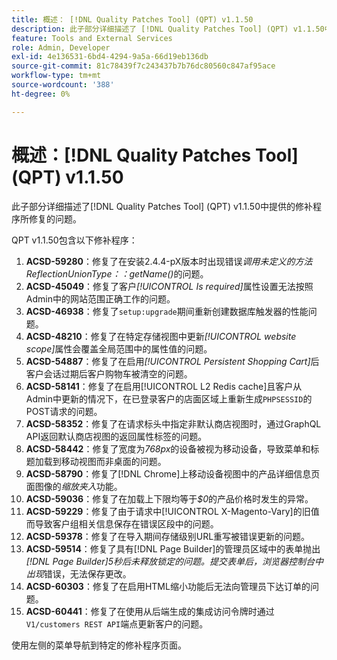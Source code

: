 ```yaml
---
title: 概述： [!DNL Quality Patches Tool] (QPT) v1.1.50
description: 此子部分详细描述了 [!DNL Quality Patches Tool] (QPT) v1.1.50中提供的修补程序所修复的问题。
feature: Tools and External Services
role: Admin, Developer
exl-id: 4e136531-6bd4-4294-9a5a-66d19eb136db
source-git-commit: 81c78439f7c243437b7b76dc80560c847af95ace
workflow-type: tm+mt
source-wordcount: '388'
ht-degree: 0%

---
```


# 概述：[!DNL Quality Patches Tool] (QPT) v1.1.50

此子部分详细描述了[!DNL Quality Patches Tool] (QPT) v1.1.50中提供的修补程序所修复的问题。

QPT v1.1.50包含以下修补程序：

1. **ACSD-59280**：修复了在安装2.4.4-pX版本时出现错误&#x200B;*调用未定义的方法ReflectionUnionType：：getName()*&#x200B;的问题。
1. **ACSD-45049**：修复了客户&#x200B;*[!UICONTROL Is required]*&#x200B;属性设置无法按照Admin中的网站范围正确工作的问题。
1. **ACSD-46938**：修复了`setup:upgrade`期间重新创建数据库触发器的性能问题。
1. **ACSD-48210**：修复了在特定存储视图中更新&#x200B;*[!UICONTROL website scope]*&#x200B;属性会覆盖全局范围中的属性值的问题。
1. **ACSD-54887**：修复了在启用&#x200B;*[!UICONTROL Persistent Shopping Cart]*&#x200B;后客户会话过期后客户购物车被清空的问题。
1. **ACSD-58141**：修复了在启用[!UICONTROL L2 Redis cache]且客户从Admin中更新的情况下，在已登录客户的店面区域上重新生成`PHPSESSID`的POST请求的问题。
1. **ACSD-58352**：修复了在请求标头中指定非默认商店视图时，通过GraphQL API返回默认商店视图的返回属性标签的问题。
1. **ACSD-58442**：修复了宽度为&#x200B;*768px*&#x200B;的设备被视为移动设备，导致菜单和标题加载到移动视图而非桌面的问题。
1. **ACSD-58790**：修复了[!DNL Chrome]上移动设备视图中的产品详细信息页面图像的&#x200B;*缩放夹入*&#x200B;功能。
1. **ACSD-59036**：修复了在加载上下限均等于&#x200B;*$0*&#x200B;的产品价格时发生的异常。
1. **ACSD-59229**：修复了由于请求中[!UICONTROL X-Magento-Vary]的旧值而导致客户组相关信息保存在错误区段中的问题。
1. **ACSD-59378**：修复了在导入期间存储级别URL重写被错误更新的问题。
1. **ACSD-59514**：修复了具有[!DNL Page Builder]的管理员区域中的表单抛出&#x200B;*[!DNL Page Builder]5秒后未释放锁定的问题。提交表单后，浏览器控制台中出现*&#x200B;错误，无法保存更改。
1. **ACSD-60303**：修复了在启用HTML缩小功能后无法向管理员下达订单的问题。
1. **ACSD-60441**：修复了在使用从后端生成的集成访问令牌时通过`V1/customers REST API`端点更新客户的问题。

使用左侧的菜单导航到特定的修补程序页面。

